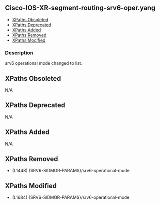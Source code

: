 ## Cisco-IOS-XR-segment-routing-srv6-oper.yang

- [XPaths Obsoleted](#xpaths-obsoleted)
- [XPaths Deprecated](#xpaths-deprecated)
- [XPaths Added](#xpaths-added)
- [XPaths Removed](#xpaths-removed)
- [XPaths Modified](#xpaths-modified)

### Description

srv6 operational mode changed to list.

## XPaths Obsoleted

N/A

## XPaths Deprecated

N/A

## XPaths Added

N/A

## XPaths Removed

- (L1448)	{SRV6-SIDMGR-PARAMS}/srv6-operational-mode

## XPaths Modified

- (L1684)	{SRV6-SIDMGR-PARAMS}/srv6-operational-mode

